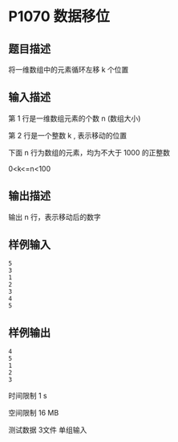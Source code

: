 # P1070 数据移位

## 题目描述
将一维数组中的元素循环左移 k 个位置

## 输入描述
第 1 行是一维数组元素的个数 n (数组大小)

第 2 行是一个整数 k , 表示移动的位置

下面 n 行为数组的元素，均为不大于 1000 的正整数

0<k<=n<100

## 输出描述
输出 n 行，表示移动后的数字

## 样例输入

```
5
3
1
2
3
4
5
```

## 样例输出

```
4
5
1
2
3
```

时间限制  1 s

空间限制  16 MB

测试数据  3文件 单组输入
